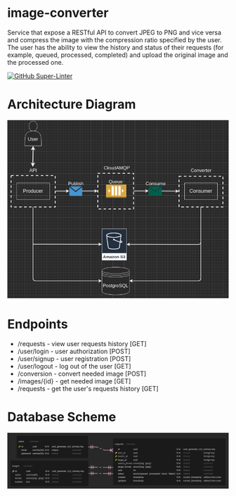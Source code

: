 # image-converter
Service that expose a RESTful API to convert JPEG to PNG and vice versa and compress the image 
with the compression ratio specified by the user. The user has the ability to view
the history and status of their requests (for example, queued, processed, completed) and upload 
the original image and the processed one.

[![GitHub Super-Linter](https://github.com/Konstantsiy/image-converter/workflows/Lint%20Code%20Base/badge.svg)](https://github.com/marketplace/actions/super-linter)

# Architecture Diagram
![alt text](./docs/architecture-diagram.png)
# Endpoints
- /requests - view user requests history [GET]
- /user/login - user authorization [POST]
- /user/signup - user registration [POST]
- /user/logout - log out of the user [GET]
- /conversion - convert needed image [POST]
- /images/{id} - get needed image [GET]
- /requests - get the user's requests history [GET]
# Database Scheme
![alt text](./docs/db.png)
